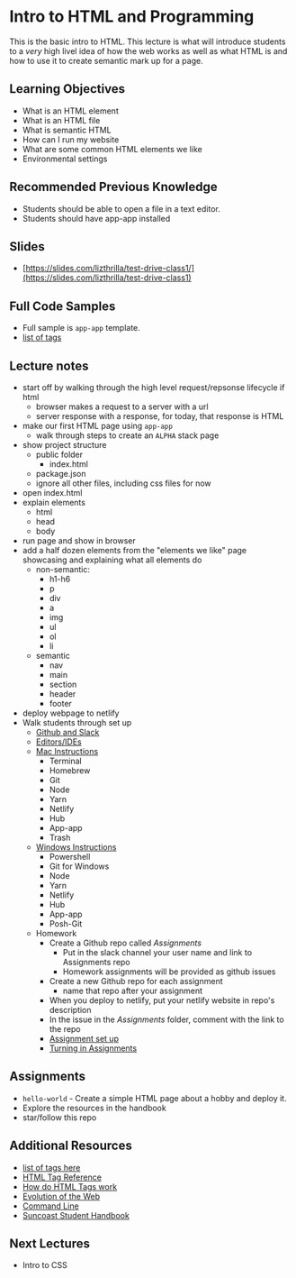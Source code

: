 # Intro to HTML and Programming

This is the basic intro to HTML. This lecture is what will introduce students to a _very_ high livel idea of how the web works as well as what HTML is and how to use it to create semantic mark up for a page.

## Learning Objectives

- What is an HTML element
- What is an HTML file
- What is semantic HTML
- How can I run my website
- What are some common HTML elements we like
- Environmental settings

## Recommended Previous Knowledge

- Students should be able to open a file in a text editor.
- Students should have app-app installed

## Slides

- [https://slides.com/lizthrilla/test-drive-class1/](https://slides.com/lizthrilla/test-drive-class1)

## Full Code Samples

- Full sample is `app-app` template.
- [list of tags](https://suncoast.io/handbook/curriculum/fundamentals/modules/html-css/lessons/intro-to-html/resources/elements-we-like)

## Lecture notes

- start off by walking through the high level request/repsonse lifecycle if html
  - browser makes a request to a server with a url
  - server response with a response, for today, that response is HTML
- make our first HTML page using `app-app`
  - walk through steps to create an `ALPHA` stack page
- show project structure
  - public folder
    - index.html
  - package.json
  - ignore all other files, including css files for now
- open index.html
- explain elements
  - html
  - head
  - body
- run page and show in browser
- add a half dozen elements from the "elements we like" page showcasing and explaining what all elements do
    - non-semantic: 
        - h1-h6
        - p
        - div
        - a
        - img
        - ul
        - ol
        - li
    - semantic
        - nav
        - main
        - section
        - header
        - footer
- deploy webpage to netlify
- Walk students through set up
    - [Github and Slack](https://suncoast.io/handbook/prework/07-accounts)
    - [Editors/IDEs](https://suncoast.io/handbook/tools/environment)
    - [Mac Instructions](https://suncoast.io/handbook/tools/environment-mac)
        - Terminal
        - Homebrew
        - Git
        - Node
        - Yarn
        - Netlify
        - Hub
        - App-app
        - Trash
    - [Windows Instructions](https://suncoast.io/handbook/tools/environment-windows)
        - Powershell
        - Git for Windows
        - Node
        - Yarn
        - Netlify
        - Hub
        - App-app
        - Posh-Git
    - Homework
        - Create a Github repo called *Assignments* 
            - Put in the slack channel your user name and link to Assignments repo
            - Homework assignments will be provided as github issues
        - Create a new Github repo for each assignment
            - name that repo after your assignment
        - When you deploy to netlify, put your netlify website in repo's description
        - In the issue in the *Assignments* folder, comment with the link to the repo
        - [Assignment set up](https://suncoast.io/handbook/tools/assignment-setup)
        - [Turning in Assignments](https://suncoast.io/handbook/tools/assignment-turn-in)

## Assignments

- `hello-world` - Create a simple HTML page about a hobby and deploy it.
- Explore the resources in the handbook
- star/follow this repo

## Additional Resources

- [list of tags here](https://suncoast.io/handbook/curriculum/fundamentals/static-sites/lectures/elements-we-like)
- [HTML Tag Reference](https://developer.mozilla.org/en-US/docs/Web/HTML/Element)
- [How do HTML Tags work](https://developer.mozilla.org/en-US/Learn/HTML/HTML_tags)
- [Evolution of the Web](http://www.evolutionoftheweb.com)
- [Command Line](https://codeburst.io/navigate-through-your-computer-using-only-these-7-terminal-commands-94ee9bbb4028)
- [Suncoast Student Handbook](https://suncoast.io/handbook)

## Next Lectures

- Intro to CSS
